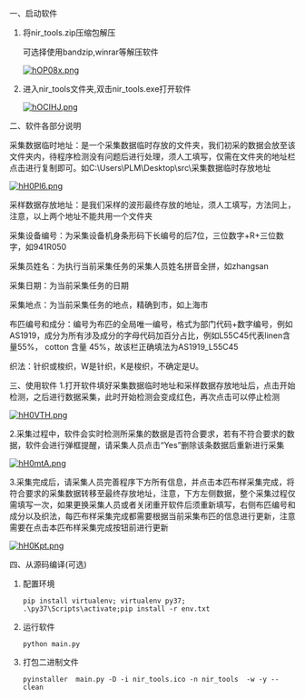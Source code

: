 一、启动软件

1. 将nir_tools.zip压缩包解压

   可选择使用bandzip,winrar等解压软件

   [![hOP08x.png](https://z3.ax1x.com/2021/09/09/hOP08x.png)](https://imgtu.com/i/hOP08x)

2. 进入nir_tools文件夹,双击nir_tools.exe打开软件

   [![hOCIHJ.png](https://z3.ax1x.com/2021/09/09/hOCIHJ.png)](https://imgtu.com/i/hOCIHJ)

二、软件各部分说明

采集数据临时地址：是一个采集数据临时存放的文件夹，我们初采的数据会放至该文件夹内，待程序检测没有问题后进行处理，须人工填写，仅需在文件夹的地址栏点击进行复制即可。如C:\Users\PLM\Desktop\src\采集数据临时存放地址

[![hH0Pl6.png](https://z3.ax1x.com/2021/09/08/hH0Pl6.png)](https://imgtu.com/i/hH0Pl6)


采样数据存放地址：是我们采样的波形最终存放的地址，须人工填写，方法同上，注意，以上两个地址不能共用一个文件夹


采集设备编号：为采集设备机身条形码下长编号的后7位，三位数字+R+三位数字，如941R050


采集员姓名：为执行当前采集任务的采集人员姓名拼音全拼，如zhangsan


采集日期：为当前采集任务的日期


采集地点：为当前采集任务的地点，精确到市，如上海市


布匹编号和成分：编号为布匹的全局唯一编号，格式为部门代码+数字编号，例如 AS1919，成分为所有涉及成分的字母代码加百分占比，例如L55C45代表linen含量55%， cotton 含量 45%，故该栏正确填法为AS1919_L55C45


织法：针织或梭织，W是针织，K是梭织，不确定是U。

三、使用软件
1.打开软件填好采集数据临时地址和采样数据存放地址后，点击开始检测，之后进行数据采集，此时开始检测会变成红色，再次点击可以停止检测

[![hH0VTH.png](https://z3.ax1x.com/2021/09/08/hH0VTH.png)](https://imgtu.com/i/hH0VTH)


2.采集过程中，软件会实时检测所采集的数据是否符合要求，若有不符合要求的数据，软件会进行弹框提醒，请采集人员点击“Yes”删除该条数据后重新进行采集


[![hH0mtA.png](https://z3.ax1x.com/2021/09/08/hH0mtA.png)](https://imgtu.com/i/hH0mtA)


3.采集完成后，请采集人员完善程序下方所有信息，并点击本匹布样采集完成，将符合要求的采集数据转移至最终存放地址，注意，下方左侧数据，整个采集过程仅需填写一次，如果更换采集人员或者关闭重开软件后须重新填写，右侧布匹编号和成分以及织法，每匹布样采集完成都需要根据当前采集布匹的信息进行更新，注意需要在点击本匹布样采集完成按钮前进行更新

[![hH0Kpt.png](https://z3.ax1x.com/2021/09/08/hH0Kpt.png)](https://imgtu.com/i/hH0Kpt)



四、从源码编译(可选)

1. 配置环境

   `pip install virtualenv; virtualenv py37; .\py37\Scripts\activate;pip install -r env.txt `

2. 运行软件

   `python main.py`

3. 打包二进制文件

   `pyinstaller  main.py -D -i nir_tools.ico -n nir_tools  -w -y --clean`